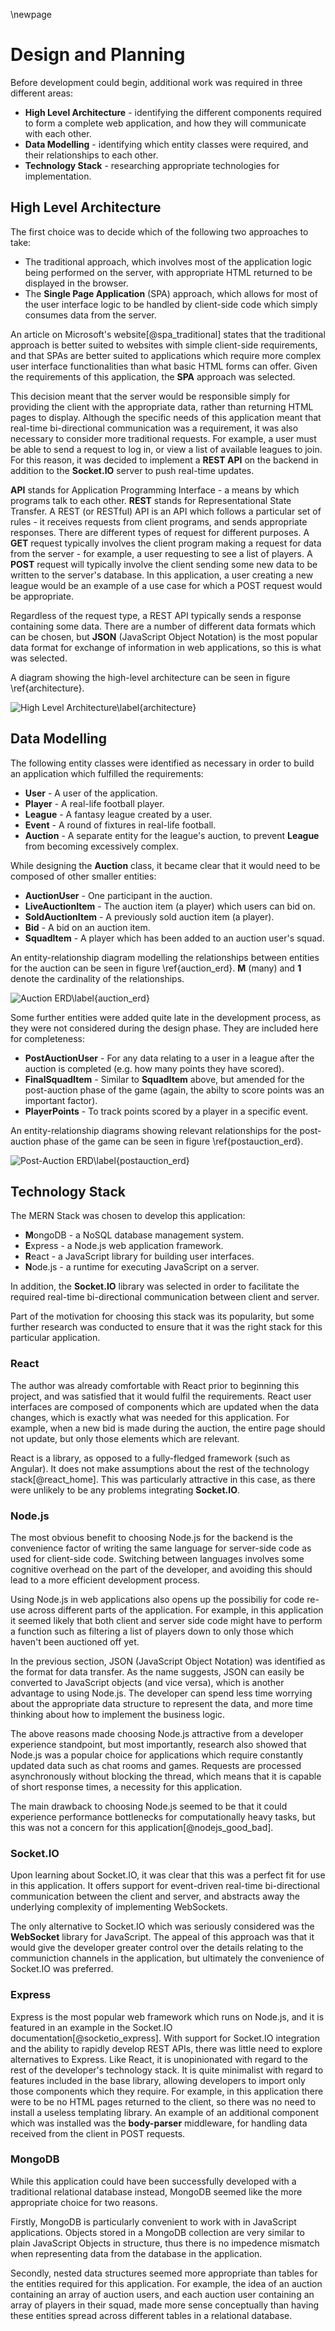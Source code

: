 \newpage
# Design and Planning

Before development could begin, additional work was required in three different areas:

* **High Level Architecture** - identifying the different components required to form a complete web application, and how they will communicate with each other.
* **Data Modelling** - identifying which entity classes were required, and their relationships to each other.
* **Technology Stack** - researching appropriate technologies for implementation.

## High Level Architecture

The first choice was to decide which of the following two approaches to take:

* The traditional approach, which involves most of the application logic being performed on the server, with appropriate HTML returned to be displayed in the browser.
* The **Single Page Application** (SPA) approach, which allows for most of the user interface logic to be handled by client-side code which simply consumes data from the server.

An article on Microsoft's website[@spa_traditional] states that the traditional approach is better suited to websites with simple client-side requirements, and that SPAs are better suited to applications which require more complex user interface functionalities than what basic HTML forms can offer. Given the requirements of this application, the **SPA** approach was selected.

This decision meant that the server would be responsible simply for providing the client with the appropriate data, rather than returning HTML pages to display. Although the specific needs of this application meant that real-time bi-directional communication was a requirement, it was also necessary to consider more traditional requests. For example, a user must be able to send a request to log in, or view a list of available leagues to join. For this reason, it was decided to implement a **REST API** on the backend in addition to the **Socket.IO** server to push real-time updates.

**API** stands for Application Programming Interface - a means by which programs talk to each other. **REST** stands for Representational State Transfer. A REST (or RESTful) API is an API which follows a particular set of rules - it receives requests from client programs, and sends appropriate responses. There are different types of request for different purposes. A **GET** request typically involves the client program making a request for data from the server - for example, a user requesting to see a list of players. A **POST** request will typically involve the client sending some new data to be written to the server's database. In this application, a user creating a new league would be an example of a use case for which a POST request would be appropriate.

Regardless of the request type, a REST API typically sends a response containing some data. There are a number of different data formats which can be chosen, but **JSON** (JavaScript Object Notation) is the most popular data format for exchange of information in web applications, so this is what was selected.

A diagram showing the high-level architecture can be seen in figure \ref{architecture}.

![High Level Architecture\label{architecture}](./img/architecture.png)

## Data Modelling

The following entity classes were identified as necessary in order to build an application which fulfilled the requirements:

* **User** - A user of the application.
* **Player** - A real-life football player.
* **League** - A fantasy league created by a user.
* **Event** - A round of fixtures in real-life football.
* **Auction** - A separate entity for the league's auction, to prevent **League** from becoming excessively complex.

While designing the **Auction** class, it became clear that it would need to be composed of other smaller entities:

* **AuctionUser** - One participant in the auction.
* **LiveAuctionItem** - The auction item (a player) which users can bid on.
* **SoldAuctionItem** - A previously sold auction item (a player).
* **Bid** - A bid on an auction item.
* **SquadItem** - A player which has been added to an auction user's squad.

An entity-relationship diagram modelling the relationships between entities for the auction can be seen in figure \ref{auction_erd}. **M** (many) and **1** denote the cardinality of the relationships.

![Auction ERD\label{auction_erd}](./img/auction_erd.png)

Some further entities were added quite late in the development process, as they were not considered during the design phase. They are included here for completeness:

* **PostAuctionUser** - For any data relating to a user in a league after the auction is completed (e.g. how many points they have scored).
* **FinalSquadItem** - Similar to **SquadItem** above, but amended for the post-auction phase of the game (again, the abilty to score points was an important factor).
* **PlayerPoints** - To track points scored by a player in a specific event.

An entity-relationship diagrams showing relevant relationships for the post-auction phase of the game can be seen in figure \ref{postauction_erd}.

![Post-Auction ERD\label{postauction_erd}](./img/postauction_erd.png)

## Technology Stack

The MERN Stack was chosen to develop this application:

* **M**ongoDB - a NoSQL database management system.
* **E**xpress - a Node.js web application framework.
* **R**eact - a JavaScript library for building user interfaces.
* **N**ode.js - a runtime for executing JavaScript on a server.

In addition, the **Socket.IO** library was selected in order to facilitate the required real-time bi-directional communication between client and server.

Part of the motivation for choosing this stack was its popularity, but some further research was conducted to ensure that it was the right stack for this particular application.

### React

The author was already comfortable with React prior to beginning this project, and was satisfied that it would fulfil the requirements. React user interfaces are composed of components which are updated when the data changes, which is exactly what was needed for this application. For example, when a new bid is made during the auction, the entire page should not update, but only those elements which are relevant.

React is a library, as opposed to a fully-fledged framework (such as Angular). It does not make assumptions about the rest of the technology stack[@react_home]. This was particularly attractive in this case, as there were unlikely to be any problems integrating **Socket.IO**.

### Node.js

The most obvious benefit to choosing Node.js for the backend is the convenience factor of writing the same language for server-side code as used for client-side code. Switching between languages involves some cognitive overhead on the part of the developer, and avoiding this should lead to a more efficient development process.

Using Node.js in web applications also opens up the possibiliy for code re-use across different parts of the application. For example, in this application it seemed likely that both client and server side code might have to perform a function such as filtering a list of players down to only those which haven't been auctioned off yet.

In the previous section, JSON (JavaScript Object Notation) was identified as the format for data transfer. As the name suggests, JSON can easily be converted to JavaScript objects (and vice versa), which is another advantage to using Node.js. The developer can spend less time worrying about the appropriate data structure to represent the data, and more time thinking about how to implement the business logic.

The above reasons made choosing Node.js attractive from a developer experience standpoint, but most importantly, research also showed that Node.js was a popular choice for applications which require constantly updated data such as chat rooms and games. Requests are processed asynchronously without blocking the thread, which means that it is capable of short response times, a necessity for this application.

The main drawback to choosing Node.js seemed to be that it could experience performance bottlenecks for computationally heavy tasks, but this was not a concern for this application[@nodejs_good_bad].

### Socket.IO

Upon learning about Socket.IO, it was clear that this was a perfect fit for use in this application. It offers support for event-driven real-time bi-directional communication between the client and server, and abstracts away the underlying complexity of implementing WebSockets.

The only alternative to Socket.IO which was seriously considered was the **WebSocket** library for JavaScript. The appeal of this approach was that it would give the developer greater control over the details relating to the communiction channels in the application, but ultimately the convenience of Socket.IO was preferred.

### Express

Express is the most popular web framework which runs on Node.js, and it is featured in an example in the Socket.IO documentation[@socketio_express]. With support for Socket.IO integration and the ability to rapidly develop REST APIs, there was little need to explore alternatives to Express. Like React, it is unopinionated with regard to the rest of the developer's technology stack. It is quite minimalist with regard to features included in the base library, allowing developers to import only those components which they require. For example, in this application there were to be no HTML pages returned to the client, so there was no need to install a useless templating library. An example of an additional component which was installed was the **body-parser** middleware, for handling data received from the client in POST requests.

### MongoDB

While this application could have been successfully developed with a traditional relational database instead, MongoDB seemed like the more appropriate choice for two reasons. 

Firstly, MongoDB is particularly convenient to work with in JavaScript applications. Objects stored in a MongoDB collection are very similar to plain JavaScript Objects in structure, thus there is no impedence mismatch when representing data from the database in the application.

Secondly, nested data structures seemed more appropriate than tables for the entities required for this application. For example, the idea of an auction containing an array of auction users, and each auction user containing an array of players in their squad, made more sense conceptually than having these entities spread across different tables in a relational database.
